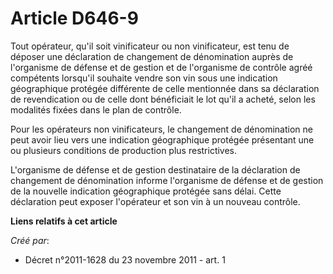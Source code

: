 # Article D646-9

Tout opérateur, qu'il soit vinificateur ou non vinificateur, est tenu de déposer une déclaration de changement de
dénomination auprès de l'organisme de défense et de gestion et de l'organisme de contrôle agréé compétents lorsqu'il souhaite
vendre son vin sous une indication géographique protégée différente de celle mentionnée dans sa déclaration de revendication
ou de celle dont bénéficiait le lot qu'il a acheté, selon les modalités fixées dans le plan de contrôle. 

Pour les opérateurs non vinificateurs, le changement de dénomination ne peut avoir lieu vers une indication géographique
protégée présentant une ou plusieurs conditions de production plus restrictives. 

L'organisme de défense et de gestion destinataire de la déclaration de changement de dénomination informe l'organisme de
défense et de gestion de la nouvelle indication géographique protégée sans délai. Cette déclaration peut exposer l'opérateur
et son vin à un nouveau contrôle.

**Liens relatifs à cet article**

_Créé par_:

  - Décret n°2011-1628 du 23 novembre 2011 - art. 1
